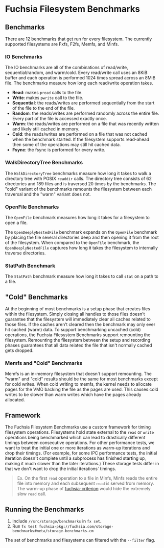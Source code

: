 # Fuchsia Filesystem Benchmarks

## Benchmarks

There are 12 benchmarks that get run for every filesystem. The currently supported filesystems are
Fxfs, F2fs, Memfs, and Minfs.

### IO Benchmarks
The IO benchmarks are all of the combinations of read/write, sequential/random, and warm/cold. Every
read/write call uses an 8KiB buffer and each operation is performed 1024 times spread across an 8MiB
file. The benchmarks measure how long each read/write operation takes.
* **Read**: makes `pread` calls to the file.
* **Write**: makes `pwrite` call to the file.
* **Sequential**: the reads/writes are performed sequentially from the start of the file to the end
  of the file.
* **Random**: the reads/writes are performed randomly across the entire file. Every part of the file
  is accessed exactly once.
* **Warm**: the reads/writes are performed on a file that was recently written and likely still
  cached in memory.
* **Cold**: the reads/writes are performed on a file that was not cached when the benchmark started.
  If the filesystem supports read-ahead then some of the operations may still hit cached data.
* **Fsync**: the fsync is performed for every write.

### WalkDirectoryTree Benchmarks
The `WalkDirectoryTree` benchmarks measure how long it takes to walk a directory tree with POSIX
`readdir` calls. The directory tree consists of 62 directories and 189 files and is traversed 20
times by the benchmarks. The "cold" variant of the benchmarks remounts the filesystem between each
traversal and the "warm" variant does not.

### OpenFile Benchmarks
The `OpenFile` benchmark measures how long it takes for a filesystem to open a file.

The `OpenDeeplyNestedFile` benchmark expands on the `OpenFile` benchmark by placing the file several
directories deep and then opening it from the root of the filesystem. When compared to the
`OpenFile` benchmark, the `OpenDeeplyNestedFile` captures how long it takes the filesystem to
internally traverse directories.

### StatPath Benchmark
The `StatPath` benchmark measure how long it takes to call `stat` on a path to a file.

## "Cold" Benchmarks
At the beginning of most benchmarks is a setup phase that creates files within the filesystem.
Simply closing all handles to those files doesn't guarantee that the filesystem will immediately
clear all caches related to those files. If the caches aren't cleared then the benchmark may only
ever hit cached (warm) data. To support benchmarking uncached (cold) operations, the Fuchsia
Filesystem Benchmarks support remounting the filesystem. Remounting the filesystem between the setup
and recording phases guarantees that all data related the file that isn't normally cached gets
dropped.

### Memfs and "Cold" Benchmarks
Memfs is an in-memory filesystem that doesn't support remounting. The "warm" and "cold" results
should be the same for most benchmarks except for cold writes. When cold writing to memfs, the
kernel needs to allocate pages for the VMO backing the file as the pages are used. This causes cold
writes to be slower than warm writes which have the pages already allocated.

## Framework
The Fuchsia Filesystem Benchmarks use a custom framework for timing filesystem operations.
Filesystems hold state external to the `read` or `write` operations being benchmarked which can lead
to drastically different timings between consecutive operations. For other performance tests, we
want to treat the initial one or more iterations as warm-up iterations and drop their timings. (For
example, for some IPC performance tests, the initial iteration doesn't complete until a subprocess
has finished starting up, making it much slower than the later iterations.) These storage tests
differ in that we don't want to drop the initial iterations' timings.

> Ex. On the first `read` operation to a file in Minfs, Minfs reads the entire file into memory and
> each subsequent `read` is served from memory. The warm-up phase of [fuchsia-criterion] would hide
> the extremely slow `read` call.

## Running the Benchmarks
1. Include `//src/storage/benchmarks` in `fx set`.
2. Run `fx test fuchsia-pkg://fuchsia.com/storage-benchmarks#meta/storage-benchmarks.cm`

The set of benchmarks and filesystems can filtered with the `--filter` flag.

[fuchsia-criterion]: https://fuchsia.googlesource.com/fuchsia/+/HEAD/src/developer/fuchsia-criterion
